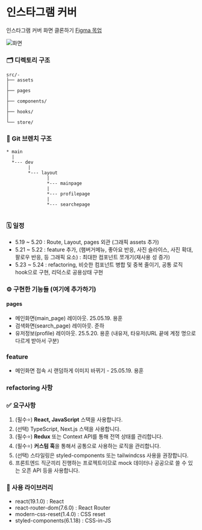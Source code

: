 # 인스타그램 커버 
인스타그램 커버 화면 클론하기 [Figma 목업](https://www.figma.com/design/5aK8OoVhDcw2ZClVJufnIv/Instagram-Template-2.0--Preview-?t=8K6m5UEih7ajX1dN-0)

![화면](https://github.com/jobcodebreak/instagram-cover/blob/layout/preview.png?raw=true)


### 🗂️ 디렉토리 구조
```text
src/- 
├── assets
│
├── pages
│
├── components/ 
│
├── hooks/
│
└── store/
```


### 🪾 Git 브렌치 구조
```text
* main
  |
  *--- dev
        |
        *--- layout 
               |
               *--- mainpage
               |
               *--- profilepage
               |
               *--- searchepage
               
```


### 🗓️ 일정
- 5.19 ~ 5.20 : Route, Layout, pages 외관 (그래픽 assets 추가)
- 5.21 ~ 5.22 : feature 추가, (햄버거메뉴, 좋아요 반응, 사진 슬라이스, 사진 확대, 팔로우 반응, 등 그래픽 요소) : 최대한 컴포넌트 쪼개기(재사용 성 증가)
- 5.23 ~ 5.24 : refactoring, 비슷한 컴포넌트 병합 및 중복 줄이기, 공통 로직 hook으로 구현, 리덕스로 공용상태 구현


### ⚙️ 구현한 기능들 (여기에 추가하기)
#### pages
- 메인화면(main_page) 레이아웃. 25.05.19. 용훈
- 검색화면(search_page) 레이아웃. 준하
- 유저정보(profile) 레이아웃. 25.5.20. 용훈 (내유저, 타유저(URL 끝에 계정 명으로 다르게 받아서 구분)

### feature
- 메인화면 접속 시 랜덤하게 이미지 바뀌기 - 25.05.19. 용훈

### refactoring 사항



### ✅ 요구사항
1. (필수⭐) **React, JavaScript** 스택을 사용합니다.
2. (선택) TypeScript, Next.js 스택을 사용합니다.
3. (필수⭐️) **Redux** 또는 Context API를 통해 전역 상태를 관리합니다.
4. (필수⭐️) **커스텀 훅**을 통해서 공통으로 사용하는 로직을 관리합니다.
5. (선택) 스타일링은 styled-components 또는 tailwindcss 사용을 권장합니다.
6. 프론트엔드 직군끼리 진행하는 프로젝트이므로 mock 데이터나 공공으로 쓸 수 있는 오픈 API 등을 사용합니다.


### 🔧 사용 라이브러리
- react(19.1.0) : React
- react-router-dom(7.6.0) : React Router
- modern-css-reset(1.4.0) : CSS reset
- styled-components(6.1.18) : CSS-in-JS
